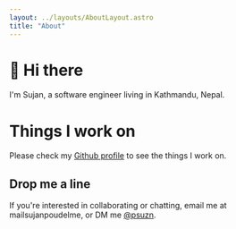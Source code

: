 ```yaml
---
layout: ../layouts/AboutLayout.astro
title: "About"
---
```


# 👋 Hi there

I'm Sujan, a software engineer living in Kathmandu, Nepal.

# Things I work on

Please check my [Github profile](https://github.com/psuzn) to see the things I work on.

## Drop me a line

If you're interested in collaborating or chatting, email me at mail<at>sujanpoudel<dot>me, or DM me [@psuzn](https://twitter.com/psuzn).
